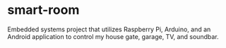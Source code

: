 # smart-room
Embedded systems project that utilizes Raspberry Pi, Arduino, and an Android application to control my house gate, garage, TV, and soundbar.
